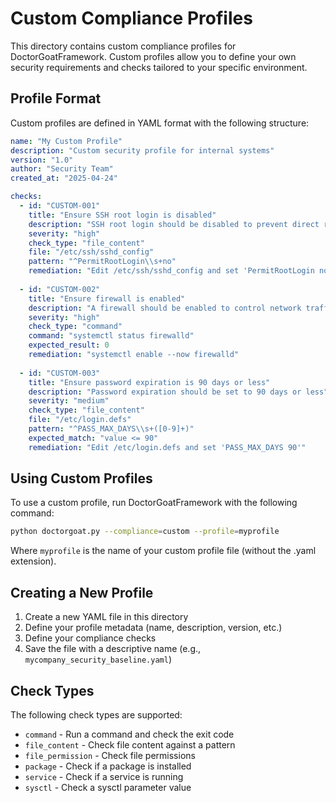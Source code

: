# Custom Compliance Profiles

This directory contains custom compliance profiles for DoctorGoatFramework. Custom profiles allow you to define your own security requirements and checks tailored to your specific environment.

## Profile Format

Custom profiles are defined in YAML format with the following structure:

```yaml
name: "My Custom Profile"
description: "Custom security profile for internal systems"
version: "1.0"
author: "Security Team"
created_at: "2025-04-24"

checks:
  - id: "CUSTOM-001"
    title: "Ensure SSH root login is disabled"
    description: "SSH root login should be disabled to prevent direct root access"
    severity: "high"
    check_type: "file_content"
    file: "/etc/ssh/sshd_config"
    pattern: "^PermitRootLogin\\s+no"
    remediation: "Edit /etc/ssh/sshd_config and set 'PermitRootLogin no'"
    
  - id: "CUSTOM-002"
    title: "Ensure firewall is enabled"
    description: "A firewall should be enabled to control network traffic"
    severity: "high"
    check_type: "command"
    command: "systemctl status firewalld"
    expected_result: 0
    remediation: "systemctl enable --now firewalld"
    
  - id: "CUSTOM-003"
    title: "Ensure password expiration is 90 days or less"
    description: "Password expiration should be set to 90 days or less"
    severity: "medium"
    check_type: "file_content"
    file: "/etc/login.defs"
    pattern: "^PASS_MAX_DAYS\\s+([0-9]+)"
    expected_match: "value <= 90"
    remediation: "Edit /etc/login.defs and set 'PASS_MAX_DAYS 90'"
```

## Using Custom Profiles

To use a custom profile, run DoctorGoatFramework with the following command:

```bash
python doctorgoat.py --compliance=custom --profile=myprofile
```

Where `myprofile` is the name of your custom profile file (without the .yaml extension).

## Creating a New Profile

1. Create a new YAML file in this directory
2. Define your profile metadata (name, description, version, etc.)
3. Define your compliance checks
4. Save the file with a descriptive name (e.g., `mycompany_security_baseline.yaml`)

## Check Types

The following check types are supported:

- `command` - Run a command and check the exit code
- `file_content` - Check file content against a pattern
- `file_permission` - Check file permissions
- `package` - Check if a package is installed
- `service` - Check if a service is running
- `sysctl` - Check a sysctl parameter value
